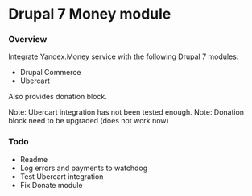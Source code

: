

Drupal 7 Money module
=======================

### Overview

Integrate Yandex.Money service with the following Drupal 7 modules:
* Drupal Commerce
* Ubercart

Also provides donation block.

Note: Ubercart integration has not been tested enough.
Note: Donation block need to be upgraded (does not work now)

### Todo

* Readme
* Log errors and payments to watchdog
* Test Ubercart integration
* Fix Donate module
